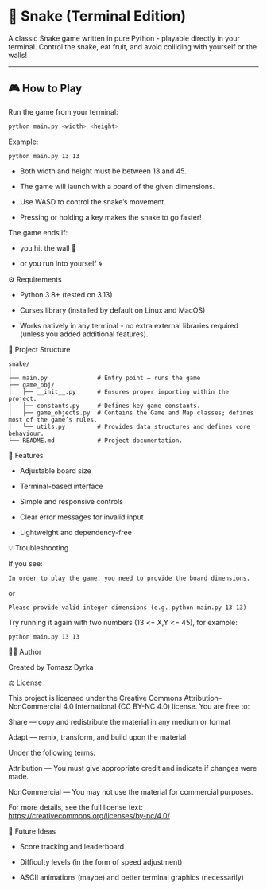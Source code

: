 # 🐍 Snake (Terminal Edition)

A classic Snake game written in pure Python - playable directly in your terminal.
Control the snake, eat fruit, and avoid colliding with yourself or the walls!

---

## 🎮 How to Play

Run the game from your terminal:

```bash
python main.py <width> <height>
```

Example:

```
python main.py 13 13
```

- Both width and height must be between 13 and 45.

- The game will launch with a board of the given dimensions.

- Use WASD to control the snake’s movement.

- Pressing or holding a key makes the snake to go faster!

The game ends if:

- you hit the wall 🧱
  
- or you run into yourself 🌀

⚙️ Requirements

- Python 3.8+ (tested on 3.13) 

- Curses library (installed by default on Linux and MacOS)

- Works natively in any terminal - no extra external libraries required (unless you added additional features).

📁 Project Structure
```
snake/
│
├── main.py              # Entry point — runs the game
├── game_obj/
│   ├── __init__.py      # Ensures proper importing within the project.
│   ├── constants.py     # Defines key game constants.
│   ├── game_objects.py  # Contains the Game and Map classes; defines most of the game’s rules.
│   └── utils.py         # Provides data structures and defines core behaviour.
└── README.md            # Project documentation.
```

🧩 Features

- Adjustable board size

- Terminal-based interface

- Simple and responsive controls

- Clear error messages for invalid input

- Lightweight and dependency-free

💡 Troubleshooting

If you see:

```
In order to play the game, you need to provide the board dimensions.
```

or

```
Please provide valid integer dimensions (e.g. python main.py 13 13)
```

Try running it again with two numbers (13 <= X,Y <= 45), for example:

```
python main.py 13 13
```

🧑‍💻 Author

Created by Tomasz Dyrka

⚖️ License

This project is licensed under the Creative Commons Attribution–NonCommercial 4.0 International (CC BY-NC 4.0) license.
You are free to:

Share — copy and redistribute the material in any medium or format

Adapt — remix, transform, and build upon the material

Under the following terms:

Attribution — You must give appropriate credit and indicate if changes were made.

NonCommercial — You may not use the material for commercial purposes.

For more details, see the full license text:
https://creativecommons.org/licenses/by-nc/4.0/

🌟 Future Ideas

- Score tracking and leaderboard

- Difficulty levels (in the form of speed adjustment)

- ASCII animations (maybe) and better terminal graphics (necessarily)

